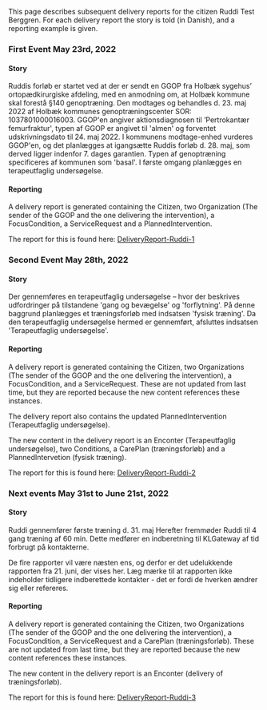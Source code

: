 
This page describes subsequent delivery reports for the citizen Ruddi Test Berggren.
For each delivery report the story is told (in Danish), and a reporting example is given.

### First Event May 23rd, 2022

#### Story
Ruddis forløb er startet ved at der er sendt en GGOP fra Holbæk sygehus’ ortopædkirurgiske afdeling, med en anmodning om, at Holbæk kommune skal forestå §140 genoptræning.
Den modtages og behandles d. 23. maj 2022 af Holbæk kommunes genoptræningscenter SOR: 1037801000016003. GGOP'en angiver aktionsdiagnosen til ’Pertrokantær femurfraktur', typen af GGOP er angivet til 'almen' og forventet udskrivningsdato til 24. maj 2022.
I kommunens modtage-enhed vurderes GGOP'en, og det planlægges at igangsætte Ruddis forløb d. 28. maj, som derved ligger indenfor 7. dages garantien. Typen af genoptræning specificeres af kommunen som 'basal'.
I første omgang planlægges en terapeutfaglig undersøgelse.

#### Reporting
A delivery report is generated containing the Citizen, two Organization  (The sender of the GGOP and the one delivering the intervention), a FocusCondition, a ServiceRequest and a PlannedIntervention.

The report for this is found here: [DeliveryReport-Ruddi-1](Bundle-e87d5e68-e5f3-476f-988f-4efda86b0645.html)

### Second Event May 28th, 2022

#### Story
Der gennemføres en terapeutfaglig undersøgelse – hvor der beskrives udfordringer på tilstandene 'gang og bevægelse' og 'forflytning'.
På denne baggrund planlægges et træningsforløb med indsatsen 'fysisk træning'. Da den terapeutfaglig undersøgelse hermed er gennemført, afsluttes indsatsen 'Terapeutfaglig undersøgelse'.

#### Reporting
A delivery report is generated containing the Citizen, two Organizations  (The sender of the GGOP and the one delivering the intervention), a FocusCondition, and a ServiceRequest. These are not updated from last time, but they are reported because the new content references these instances.

The delivery report also contains the updated PlannedIntervention (Terapeutfaglig undersøgelse).

The new content in the delivery report is an Enconter (Terapeutfaglig undersøgelse), two Conditions, a CarePlan (træningsforløb) and a PlannedIntervetion (fysisk træning).

The report for this is found here: [DeliveryReport-Ruddi-2](Bundle-4b9443a2-7231-4387-8e3d-614bf193df49.html)

### Next events May 31st to June 21st, 2022

#### Story
Ruddi gennemfører første træning d. 31. maj Herefter fremmøder Ruddi til 4 gang træning af 60 min. Dette medfører en indberetning til KLGateway af tid forbrugt på kontakterne.

De fire rapporter vil være næsten ens, og derfor er det udelukkende rapporten fra 21. juni, der vises her. Læg mærke til at rapporten ikke indeholder tidligere indberettede kontakter - det er fordi de hverken ændrer sig eller refereres.

#### Reporting
A delivery report is generated containing the Citizen, two Organizations  (The sender of the GGOP and the one delivering the intervention), a FocusCondition, a ServiceRequest and a CarePlan (træningsforløb). These are not updated from last time, but they are reported because the new content references these instances.

The new content in the delivery report is an Enconter (delivery of træningsforløb).

The report for this is found here: [DeliveryReport-Ruddi-3](Bundle-4a391f69-a909-4a79-92bd-1b0f812dc52a.html)
